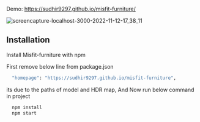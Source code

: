 Demo: https://sudhir9297.github.io/misfit-furniture/

![screencapture-localhost-3000-2022-11-12-17_38_11](https://user-images.githubusercontent.com/19578447/201473205-106c70b1-2abf-46c3-b8ca-cc73f22dcdc6.png)

## Installation

Install Misfit-furniture with npm

First remove below line from package.json

```bash
  "homepage": "https://sudhir9297.github.io/misfit-furniture",
```

its due to the paths of model and HDR map,
And Now run below command in project

```bash
  npm install
  npm start
```

